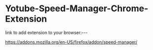 # Yotube-Speed-Manager-Chrome-Extension


link to add extension to your browser:---

https://addons.mozilla.org/en-US/firefox/addon/speed-manager/
